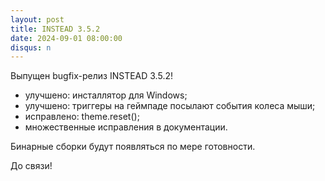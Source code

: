 ```yaml
---
layout: post
title: INSTEAD 3.5.2
date: 2024-09-01 08:00:00
disqus: n
---
```


Выпущен bugfix-релиз INSTEAD 3.5.2!

- улучшено: инсталлятор для Windows;
- улучшено: триггеры на геймпаде посылают события колеса мыши;
- исправлено: theme.reset();
- множественные исправления в документации.

Бинарные сборки будут появляться по мере готовности.

До связи!
